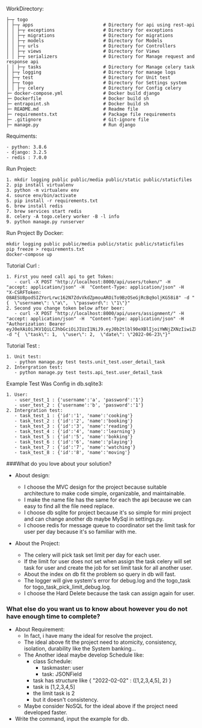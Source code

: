 WorkDirectory:


    ├─┬ togo
    │ ├─┬ apps                          # Directory for api using rest-api
    │ │ ├─┬ exceptions                  # Directory for exceptions
    │ │ ├─┬ migrations                  # Directory for migrations
    │ │ ├─┬ models                      # Directory for Models
    │ │ ├─┬ urls                        # Directory for Controllers
    │ │ ├─┬ views                       # Directory for Views
    │ │ ├─┬ serializers                 # Directory for Manage request and response api
    │ │ ├─┬ tasks                       # Directory for Manage celery task
    │ ├─┬ logging                       # Directory for manage logs
    │ ├─┬ test                          # Directory for Unit test
    │ ├─┬ togo                          # Directory for Settings system
    │ │ ├─┬ celery                      # Directory for Config celery
    ├─ docker-compose.yml               # Docker build django
    ├─ Dockerfile                       # Docker build sh
    ├─ entrapoint.sh                    # Docker build sh
    ├─ README.md                        # Readme file 
    ├─ requirements.txt                 # Package file requirements
    ├─ .gitignore                       # Git-ignore file
    ├─ manage.py                        # Run django


Requiments:

    - python: 3.8.6
    - django: 3.2.5
    - redis : 7.0.0

Run Project:

    1. mkdir logging public public/media public/static public/staticfiles
    2. pip install virtualenv
    3. python -m virtualenv env
    4. source env/bin/activate
    5. pip install -r requirements.txt
    6. brew install redis
    7. brew services start redis
    8. celery -A togo.celery worker -B -l info
    9. python manage.py runserver

Run Project By Docker:

    mkdir logging public public/media public/static public/staticfiles
    pip freeze > requirements.txt
    docker-compose up

Tutorial Curl :
    
    1. First you need call api to get Token:
       - curl -X POST "http://localhost:8000/api/users/token/" -H  "accept: application/json" -H  "Content-Type: application/json" -H  "X-CSRFToken: O8AESU8podSIZYorLrwc162N7ZdvVkdZpmouAROiTo9BzOSeGjRcBq9oljKG58i8" -d "{  \"username\": \"a\",  \"password\": \"1\"}"
    2. Second you change token below after beer:
       - curl -X POST "http://localhost:8000/api/users/assignment/" -H  "accept: application/json" -H  "Content-Type: application/json" -H  "Authorization: Bearer eyJ0eXAiOiJKV1QiLCJhbGciOiJIUzI1NiJ9.eyJ0b2tlbl90eXBlIjoiYWNjZXNzIiwiZXhwIjoxNjU2MTMzNjk3LCJpYXQiOjE2NTYxMzMzOTcsImp0aSI6IjM2Y2I4ZjI5ZjU4MTQ5OTM4Zjk2MmQzY2YwN2M0M2QyIiwidXNlcl9pZCI6MX0.wdalVmB7jSka1gWiBCvtxgBqP9jrwNP6Ml9TI8SPsc4" -d "{  \"task\": 1,  \"user\": 2,  \"date\": \"2022-06-23\"}"

Tutorial Test :

    1. Unit test:
       - python manage.py test tests.unit_test.user_detail_task
    2. Intergration test:
       - python manage.py test tests.api_test.user_detail_task

Example Test Was Config in db.sqlite3:
    
    1. User:
       - user_test_1 : {'username':'a', 'password':'1'}
       - user_test_2 : {'username':'b', 'password':'1'}
    2. Intergration test:
       - task_test_1 : {'id':'1', 'name':'cooking'}
       - task_test_2 : {'id':'2', 'name':'booking'}
       - task_test_3 : {'id':'3', 'name':'reading'}
       - task_test_4 : {'id':'4', 'name':'learning'}
       - task_test_5 : {'id':'5', 'name':'bokking'}
       - task_test_6 : {'id':'6', 'name':'playing'}
       - task_test_7 : {'id':'7', 'name':'watching'}
       - task_test_8 : {'id':'8', 'name':'moving'}

###What do you love about your solution?
 - About design:
   - I choose the MVC design for the project because suitable architecture to make code simple, organizable, and maintainable.
   - I make the name file has the same for each the api because we can easy to find all the file need replace.
   - I choose db sqlite for project because it's so simple for mini project and can change another db maybe MySql in settings.py.
   - I choose redis for message queue to coordinator set the limit task for user per day because it's so familiar with me.
   
 - About the Project:
   - The celery will pick task set limit per day for each user.
   - If the limit for user does not set when assign the task celery will set task for user and create the job for set limit task for all another user.
   - About the index on db fit the problem so query in db will fast.
   - The logger will give system's error for debug.log and the togo_task for togo_task_pick_limit_debug.log.
   - I choose the Hard Delete because the task can assign again for user.
 
### What else do you want us to know about however you do not have enough time to complete?
 - About Requirement:
   - In fact, i have many the ideal for resolve the project.
   - The ideal above fit the project need to atomicity, consistency, isolation, durability like the System banking...
   - The Another ideal maybe develop Schedule like:
     - class Schedule:
       - taskmaster: user 
       - task: JSONField
     - task has structure like { "2022-02-02" : ([1,2,3,4,5], 2) }
     - task is [1,2,3,4,5]  
     - the limit task is 2
     - but it doesn't consistency.
   - Maybe consider NoSQL for the ideal above if the project need developed faster.
 - Write the command, input the example for db.
